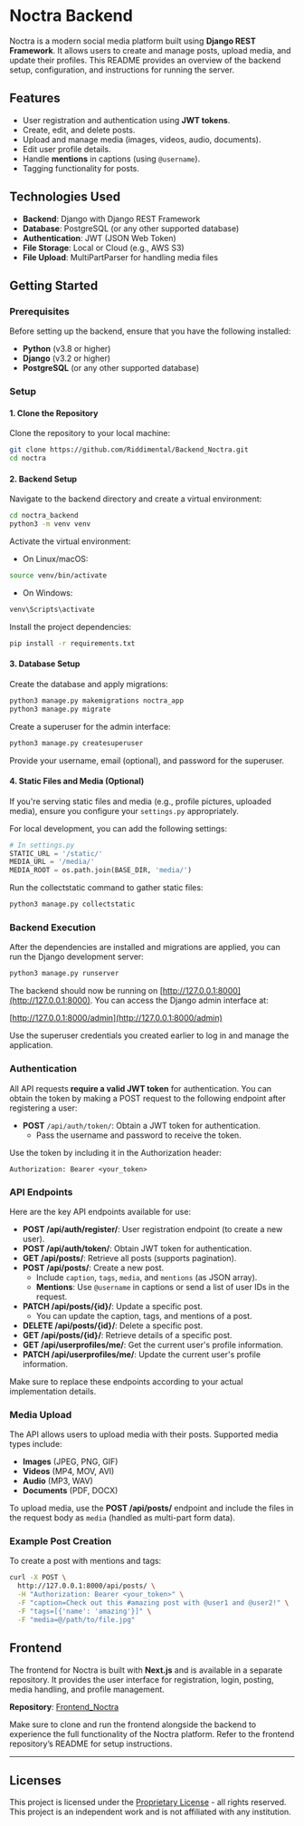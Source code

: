 # Noctra Backend

Noctra is a modern social media platform built using **Django REST Framework**. It allows users to create and manage posts, upload media, and update their profiles. This README provides an overview of the backend setup, configuration, and instructions for running the server.

## Features

- User registration and authentication using **JWT tokens**.
- Create, edit, and delete posts.
- Upload and manage media (images, videos, audio, documents).
- Edit user profile details.
- Handle **mentions** in captions (using `@username`).
- Tagging functionality for posts.
  
## Technologies Used

- **Backend**: Django with Django REST Framework
- **Database**: PostgreSQL (or any other supported database)
- **Authentication**: JWT (JSON Web Token)
- **File Storage**: Local or Cloud (e.g., AWS S3)
- **File Upload**: MultiPartParser for handling media files

## Getting Started

### Prerequisites
Before setting up the backend, ensure that you have the following installed:
- **Python** (v3.8 or higher)
- **Django** (v3.2 or higher)
- **PostgreSQL** (or any other supported database)

### Setup

#### 1. Clone the Repository

Clone the repository to your local machine:

```bash
git clone https://github.com/Riddimental/Backend_Noctra.git
cd noctra
```

#### 2. Backend Setup

Navigate to the backend directory and create a virtual environment:

```bash
cd noctra_backend
python3 -m venv venv
```

Activate the virtual environment:

- On Linux/macOS:

```bash
source venv/bin/activate
```

- On Windows:

```bash
venv\Scripts\activate
```

Install the project dependencies:

```bash
pip install -r requirements.txt
```

#### 3. Database Setup

Create the database and apply migrations:

```bash
python3 manage.py makemigrations noctra_app
python3 manage.py migrate
```

Create a superuser for the admin interface:

```bash
python3 manage.py createsuperuser
```

Provide your username, email (optional), and password for the superuser.

#### 4. Static Files and Media (Optional)
If you're serving static files and media (e.g., profile pictures, uploaded media), ensure you configure your `settings.py` appropriately.

For local development, you can add the following settings:

```python
# In settings.py
STATIC_URL = '/static/'
MEDIA_URL = '/media/'
MEDIA_ROOT = os.path.join(BASE_DIR, 'media/')
```

Run the collectstatic command to gather static files:

```bash
python3 manage.py collectstatic
```

### Backend Execution

After the dependencies are installed and migrations are applied, you can run the Django development server:

```bash
python3 manage.py runserver
```

The backend should now be running on [http://127.0.0.1:8000](http://127.0.0.1:8000). You can access the Django admin interface at:

[http://127.0.0.1:8000/admin](http://127.0.0.1:8000/admin)

Use the superuser credentials you created earlier to log in and manage the application.

### Authentication

All API requests **require a valid JWT token** for authentication. You can obtain the token by making a POST request to the following endpoint after registering a user:

- **POST** `/api/auth/token/`: Obtain a JWT token for authentication.
  - Pass the username and password to receive the token.
  
Use the token by including it in the Authorization header:

```
Authorization: Bearer <your_token>
```

### API Endpoints

Here are the key API endpoints available for use:

- **POST /api/auth/register/**: User registration endpoint (to create a new user).
- **POST /api/auth/token/**: Obtain JWT token for authentication.
- **GET /api/posts/**: Retrieve all posts (supports pagination).
- **POST /api/posts/**: Create a new post.
  - Include `caption`, `tags`, `media`, and `mentions` (as JSON array).
  - **Mentions**: Use `@username` in captions or send a list of user IDs in the request.
- **PATCH /api/posts/{id}/**: Update a specific post.
  - You can update the caption, tags, and mentions of a post.
- **DELETE /api/posts/{id}/**: Delete a specific post.
- **GET /api/posts/{id}/**: Retrieve details of a specific post.
- **GET /api/userprofiles/me/**: Get the current user's profile information.
- **PATCH /api/userprofiles/me/**: Update the current user's profile information.
  
Make sure to replace these endpoints according to your actual implementation details.

### Media Upload

The API allows users to upload media with their posts. Supported media types include:

- **Images** (JPEG, PNG, GIF)
- **Videos** (MP4, MOV, AVI)
- **Audio** (MP3, WAV)
- **Documents** (PDF, DOCX)

To upload media, use the **POST /api/posts/** endpoint and include the files in the request body as `media` (handled as multi-part form data).

### Example Post Creation

To create a post with mentions and tags:

```bash
curl -X POST \
  http://127.0.0.1:8000/api/posts/ \
  -H "Authorization: Bearer <your_token>" \
  -F "caption=Check out this #amazing post with @user1 and @user2!" \
  -F "tags=[{'name': 'amazing'}]" \
  -F "media=@/path/to/file.jpg"
```

## Frontend

The frontend for Noctra is built with **Next.js** and is available in a separate repository. It provides the user interface for registration, login, posting, media handling, and profile management.

**Repository**: [Frontend_Noctra](https://github.com/Riddimental/Frontend_Noctra.git)

Make sure to clone and run the frontend alongside the backend to experience the full functionality of the Noctra platform. Refer to the frontend repository’s README for setup instructions.

---

## Licenses

This project is licensed under the [Proprietary License](LICENSE) - all rights reserved. This project is an independent work and is not affiliated with any institution.
